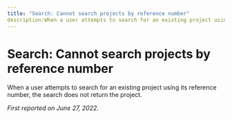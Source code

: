 ```yaml
---
title: "Search: Cannot search projects by reference number"
description:When a user attempts to search for an existing project using its reference number, the search does not return the project. 
---
```


# Search: Cannot search projects by reference number

When a user attempts to search for an existing project using its reference number, the search does not return the project.

_First reported on June 27, 2022._

